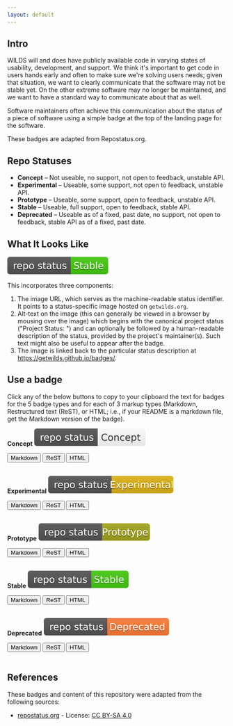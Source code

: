 ```yaml
---
layout: default
---
```


## Intro

WILDS will and does have publicly available code in varying states of usability, development, and support. We think it's important to get code in users hands early and often to make sure we're solving users needs; given that situation, we want to clearly communicate that the software may not be stable yet. On the other extreme software may no longer be maintained, and we want to have a standard way to communicate about that as well.

Software maintainers often achieve this communication about the status of a piece of software using a simple badge at the top of the landing page for the software.

These badges are adapted from Repostatus.org.

## Repo Statuses

* <a name="concept"></a>__Concept__ – Not useable, no support, not open to feedback, unstable API.
* <a name="experimental"></a>__Experimental__ – Useable, some support, not open to feedback, unstable API.
* <a name="prototype"></a>__Prototype__ – Useable, some support, open to feedback, unstable API.
* <a name="stable"></a>__Stable__ – Useable, full support, open to feedback, stable API.
* <a name="deprecated"></a>__Deprecated__ – Useable as of a fixed, past date, no support, not open to feedback, stable API as of a fixed, past date.

## What It Looks Like

[![Project Status: Stable – Useable, full support, open to feedback, stable API.](/badges/stable.svg)](https://getwilds.github.io/badges/#stable)

This incorporates three components:

1. The image URL, which serves as the machine-readable status identifier. It points to a status-specific image hosted on `getwilds.org`.
2. Alt-text on the image (this can generally be viewed in a browser by mousing over the image) which begins with the canonical project status ("Project Status: <status name>") and can optionally be followed by a human-readable description of the status, provided by the project's maintainer(s). Such text might also be useful to appear after the badge.
3. The image is linked back to the particular status description at <https://getwilds.github.io/badges/>.

## Use a badge

Click any of the below buttons to copy to your clipboard the text for badges for the 5 badge types and for each of 3 markup types (<a class="btn btn-sm btn-info" role="button">Markdown</a>, Restructured text (<a class="btn btn-sm btn-primary" role="button">ReST</a>), or <a class="btn btn-sm btn-secondary" role="button">HTML</a>; i.e., if your README is a markdown file, get the Markdown version of the badge). 

**Concept** [![Project Status: Concept – Not useable, no support, not open to feedback, unstable API.](/badges/concept.svg)](https://getwilds.github.io/badges/#concept)

<div class="btn-group btn-group-sm" role="group" aria-label="Basic mixed styles example">
  <button type="button" class="btn btn-info" onclick="copysample('concept','md')">Markdown</button>
  <button type="button" class="btn btn-primary" onclick="copysample('concept','rst')">ReST</button>
  <button type="button" class="btn btn-secondary" onclick="copysample('concept','html')">HTML</button>
</div>

<br>

**Experimental** [![Project Status: Experimental – Useable, some support, not open to feedback, unstable API.](/badges/experimental.svg)](https://getwilds.github.io/badges/#experimental)

<div class="btn-group btn-group-sm" role="group" aria-label="Basic mixed styles example">
  <button type="button" class="btn btn-info" onclick="copysample('experimental','md')">Markdown</button>
  <button type="button" class="btn btn-primary" onclick="copysample('experimental','rst')">ReST</button>
  <button type="button" class="btn btn-secondary" onclick="copysample('experimental','html')">HTML</button>
</div>

<br>

**Prototype** [![Project Status: Prototype – Useable, some support, open to feedback, unstable API.](/badges/prototype.svg)](https://getwilds.github.io/badges/#prototype)

<div class="btn-group btn-group-sm" role="group" aria-label="Basic mixed styles example">
  <button type="button" class="btn btn-info" onclick="copysample('prototype','md')">Markdown</button>
  <button type="button" class="btn btn-primary" onclick="copysample('prototype','rst')">ReST</button>
  <button type="button" class="btn btn-secondary" onclick="copysample('prototype','html')">HTML</button>
</div>

<br>

**Stable** [![Project Status: Stable – Useable, full support, open to feedback, stable API.](/badges/stable.svg)](https://getwilds.github.io/badges/#stable)

<div class="btn-group btn-group-sm" role="group" aria-label="Basic mixed styles example">
  <button type="button" class="btn btn-info" onclick="copysample('stable','md')">Markdown</button>
  <button type="button" class="btn btn-primary" onclick="copysample('stable','rst')">ReST</button>
  <button type="button" class="btn btn-secondary" onclick="copysample('stable','html')">HTML</button>
</div>

<br>

**Deprecated** [![Project Status: Deprecated – Useable as of a fixed, past date, no support, not open to feedback, stable API as of a fixed, past date.](/badges/deprecated.svg)](https://getwilds.github.io/badges/#deprecated)

<div class="btn-group btn-group-sm" role="group" aria-label="Basic mixed styles example">
  <button type="button" class="btn btn-info" onclick="copysample('deprecated','md')">Markdown</button>
  <button type="button" class="btn btn-primary" onclick="copysample('deprecated','rst')">ReST</button>
  <button type="button" class="btn btn-secondary" onclick="copysample('deprecated','html')">HTML</button>
</div>

<div id="samplewrapper" style="display: none;"><h5 id="sampletitle"></h5><div id="samplecode"></div></div>

<br>


## References

These badges and content of this repository were adapted from the following sources:

- [repostatus.org](https://www.repostatus.org/) - License: [CC BY-SA 4.0](https://creativecommons.org/licenses/by-sa/4.0/)
